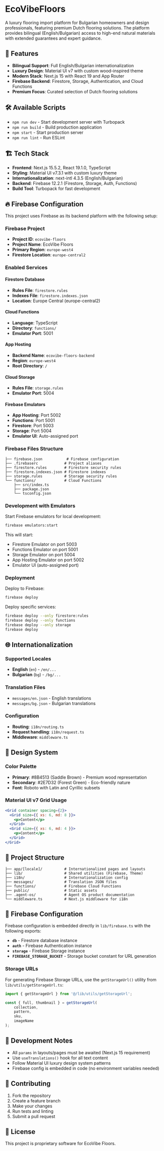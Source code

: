 # EcoVibeFloors

A luxury flooring import platform for Bulgarian homeowners and design professionals, featuring premium Dutch flooring solutions. The platform provides bilingual (English/Bulgarian) access to high-end natural materials with extended guarantees and expert guidance.

## 🌟 Features

- **Bilingual Support**: Full English/Bulgarian internationalization
- **Luxury Design**: Material UI v7 with custom wood-inspired theme
- **Modern Stack**: Next.js 15 with React 19 and App Router
- **Firebase Backend**: Firestore, Storage, Authentication, and Cloud Functions
- **Premium Focus**: Curated selection of Dutch flooring solutions

## 🛠️ Available Scripts

- `npm run dev` - Start development server with Turbopack
- `npm run build` - Build production application
- `npm start` - Start production server
- `npm run lint` - Run ESLint

## 🏗️ Tech Stack

- **Frontend**: Next.js 15.5.2, React 19.1.0, TypeScript
- **Styling**: Material UI v7.3.1 with custom luxury theme
- **Internationalization**: next-intl 4.3.5 (English/Bulgarian)
- **Backend**: Firebase 12.2.1 (Firestore, Storage, Auth, Functions)
- **Build Tool**: Turbopack for fast development

## 🔥 Firebase Configuration

This project uses Firebase as its backend platform with the following setup:

### Firebase Project
- **Project ID**: `ecovibe-floors`
- **Project Name**: EcoVibe Floors
- **Primary Region**: `europe-west4`
- **Firestore Location**: `europe-central2`

### Enabled Services

#### Firestore Database
- **Rules File**: `firestore.rules`
- **Indexes File**: `firestore.indexes.json`
- **Location**: Europe Central (europe-central2)

#### Cloud Functions
- **Language**: TypeScript
- **Directory**: `functions/`
- **Emulator Port**: 5001

#### App Hosting
- **Backend Name**: `ecovibe-floors-backend`
- **Region**: `europe-west4`
- **Root Directory**: `/`

#### Cloud Storage
- **Rules File**: `storage.rules`
- **Emulator Port**: 5004

#### Firebase Emulators
- **App Hosting**: Port 5002
- **Functions**: Port 5001  
- **Firestore**: Port 5003
- **Storage**: Port 5004
- **Emulator UI**: Auto-assigned port

### Firebase Files Structure
```
├── firebase.json           # Firebase configuration
├── .firebaserc            # Project aliases
├── firestore.rules        # Firestore security rules
├── firestore.indexes.json # Firestore indexes
├── storage.rules          # Storage security rules
└── functions/             # Cloud Functions
    ├── src/index.ts
    ├── package.json
    └── tsconfig.json
```

### Development with Emulators

Start Firebase emulators for local development:
```bash
firebase emulators:start
```

This will start:
- Firestore Emulator on port 5003
- Functions Emulator on port 5001
- Storage Emulator on port 5004
- App Hosting Emulator on port 5002
- Emulator UI (auto-assigned port)

### Deployment

Deploy to Firebase:
```bash
firebase deploy
```

Deploy specific services:
```bash
firebase deploy --only firestore:rules
firebase deploy --only functions
firebase deploy --only storage
firebase deploy 
```

## 🌐 Internationalization

### Supported Locales
- **English** (`en`) - `/en/...`
- **Bulgarian** (`bg`) - `/bg/...`

### Translation Files
- `messages/en.json` - English translations
- `messages/bg.json` - Bulgarian translations

### Configuration
- **Routing**: `i18n/routing.ts`
- **Request handling**: `i18n/request.ts`  
- **Middleware**: `middleware.ts`

## 🎨 Design System

### Color Palette
- **Primary**: #8B4513 (Saddle Brown) - Premium wood representation
- **Secondary**: #2E7D32 (Forest Green) - Eco-friendly nature
- **Font**: Roboto with Latin and Cyrillic subsets

### Material UI v7 Grid Usage
```jsx
<Grid container spacing={2}>
  <Grid size={{ xs: 6, md: 8 }}>
    <p>Content</p>
  </Grid>
  <Grid size={{ xs: 6, md: 4 }}>
    <p>Content</p>
  </Grid>
</Grid>
```

## 📁 Project Structure

```
├── app/[locale]/          # Internationalized pages and layouts
├── lib/                   # Shared utilities (Firebase, Theme)
├── i18n/                  # Internationalization config
├── messages/              # Translation JSON files
├── functions/             # Firebase Cloud Functions
├── public/                # Static assets
├── .agent-os/             # Agent OS product documentation
└── middleware.ts          # Next.js middleware for i18n
```

## 🔐 Firebase Configuration

Firebase configuration is embedded directly in `lib/firebase.ts` with the following exports:

- **`db`** - Firestore database instance
- **`auth`** - Firebase Authentication instance
- **`storage`** - Firebase Storage instance
- **`FIREBASE_STORAGE_BUCKET`** - Storage bucket constant for URL generation

### Storage URLs

For generating Firebase Storage URLs, use the `getStorageUrl()` utility from `lib/utils/getStorageUrl.ts`:

```typescript
import { getStorageUrl } from '@/lib/utils/getStorageUrl';

const { full, thumbnail } = getStorageUrl(
    collection,
    pattern,
    sku,
    imageName
);
```

## 📝 Development Notes

- All `params` in layouts/pages must be awaited (Next.js 15 requirement)
- Use `useTranslations()` hook for all text content
- Follow Material UI luxury design system patterns
- Firebase config is embedded in code (no environment variables needed)

## 🤝 Contributing

1. Fork the repository
2. Create a feature branch
3. Make your changes
4. Run tests and linting
5. Submit a pull request

## 📄 License

This project is proprietary software for EcoVibe Floors.
